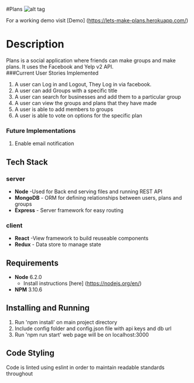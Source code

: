 #Plans
![alt tag](https://travis-ci.org/kscasado/Plans.svg?branch=master)

For a working demo visit [Demo] (https://lets-make-plans.herokuapp.com/)
# Description #
Plans is a social application where friends can make groups and  make plans. It uses the Facebook and Yelp v2 API.  
###Current User Stories Implemented
  1. A user can Log in and Logout, They Log in via facebook.
  2. A user can add Groups with a specific title
  3. A user can search for businesses and add them to a particular group
  4. A user can view the groups and plans that they have made
  5. A user is able to add members to groups
  6. A user is able to vote on options for the specific plan

### Future Implementations
  1. Enable email notification
  




## Tech Stack

### server  
  * __Node__ -Used for Back end serving files and running REST API
  * __MongoDB__  - ORM for defining relationships between users, plans and groups
  * __Express__ - Server framework for easy routing

### client
  * __React__ -View framework to build reuseable components
  * __Redux__ - Data store to manage state

## Requirements
  * __Node__ 6.2.0
    * Install instructions [here] (https://nodejs.org/en/)
  * __NPM__ 3.10.6

## Installing and Running
  1. Run 'npm install' on main project directory
  2. Include config folder and config.json file with api keys and db url
  3. Run 'npm run start' web page will be on localhost:3000

## Code Styling
  Code is linted using eslint in order to maintain readable standards throughout
